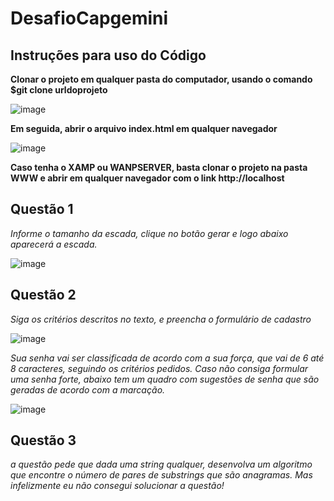 # DesafioCapgemini

## Instruções para uso do Código


**Clonar o projeto em qualquer pasta do computador, usando o comando $git clone urldoprojeto**

![image](https://user-images.githubusercontent.com/79430482/154869755-e6c9686c-eb54-4bc3-aca7-50cea73e92f8.png)

**Em seguida, abrir o arquivo index.html em qualquer navegador**


![image](https://user-images.githubusercontent.com/79430482/154869879-e655223e-0937-41fe-bddb-4de72d9cbf29.png)

**Caso tenha o XAMP ou WANPSERVER, basta clonar o projeto na pasta WWW e abrir em qualquer navegador com o link http://localhost**


## Questão 1

_Informe o tamanho da escada, clique no botão gerar e logo abaixo aparecerá a escada._

![image](https://user-images.githubusercontent.com/79430482/154875243-eff81d94-f850-4f0a-82c1-f5b79d247290.png)


## Questão 2

_Siga os critérios descritos no texto, e preencha o formulário de cadastro_


![image](https://user-images.githubusercontent.com/79430482/154870427-2784b328-a09e-4249-ad2b-3c1f1c241488.png)

_Sua senha vai ser classificada de acordo com a sua força, que vai de 6 até 8 caracteres, seguindo os critérios pedidos. Caso não consiga formular uma senha forte, abaixo tem um quadro com sugestões de senha que são geradas de acordo com a marcação._


![image](https://user-images.githubusercontent.com/79430482/154871765-9e7fe163-3b4f-4f22-89d8-1cccb88d7f9f.png)



## Questão 3

_a questão pede que dada uma string qualquer, desenvolva um algoritmo que encontre o número de pares de substrings que são anagramas. Mas infelizmente eu não consegui solucionar a questão!_

